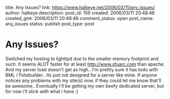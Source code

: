 title: Any Issues?
link: https://www.halkeye.net/2006/03/11/any_issues/
author: halkeye
description: 
post_id: 156
created: 2006/03/11 20:48:46
created_gmt: 2006/03/11 20:48:46
comment_status: open
post_name: any_issues
status: publish
post_type: post

# Any Issues?

Switched my hosting to lighttpd due to the smaller memory footprint and such. It seems ALOT faster for at least http://www.sfuarc.com than apache. And my server load doesn't get as high.. I'm prettty sure it has todo with BML / Fotobuilder.. Its just not designed for a server like mine. If anyone notices any problems with my site(s) now, if they could let me know that'll be awesome.. Eventually I'll be getting my own beefy dedicated server, but for now i'll stick with what i have :)